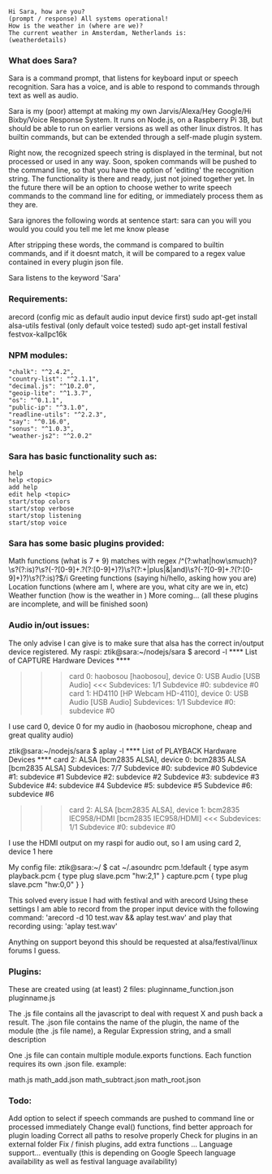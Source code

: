     Hi Sara, how are you?
    (prompt / response) All systems operational!
    How is the weather in (where are we)?
    The current weather in Amsterdam, Netherlands is:
    (weatherdetails)

### What does Sara?
Sara is a command prompt, that listens for keyboard input or speech recognition.
Sara has a voice, and is able to respond to commands through text as well as audio.

Sara is my (poor) attempt at making my own Jarvis/Alexa/Hey Google/Hi Bixby/Voice Response System.
It runs on Node.js, on a Raspberry Pi 3B, but should be able to run on earlier versions as well as other linux distros.
It has builtin commands, but can be extended through a self-made plugin system.

Right now, the recognized speech string is displayed in the terminal, but not processed or used in any way.
Soon, spoken commands will be pushed to the command line, so that you have the option of 'editing' the recognition string.
The functionality is there and ready, just not joined together yet.
In the future there will be an option to choose wether to write speech commands to the command line for editing, or immediately process them as they are.


Sara ignores the following words at sentence start:
sara
can you
will you
would you
could you
tell me
let me know
please

After stripping these words, the command is compared to builtin commands, and if it doesnt match, it will be compared to a regex value contained in every plugin json file.


Sara listens to the keyword 'Sara'


### Requirements:
arecord (config mic as default audio input device first)
    sudo apt-get install alsa-utils
festival (only default voice tested)
    sudo apt-get install festival festvox-kallpc16k

### NPM modules:
    "chalk": "^2.4.2",
    "country-list": "^2.1.1",
    "decimal.js": "^10.2.0",
    "geoip-lite": "^1.3.7",
    "os": "^0.1.1",
    "public-ip": "^3.1.0",
    "readline-utils": "^2.2.3",
    "say": "^0.16.0",
    "sonus": "^1.0.3",
    "weather-js2": "^2.0.2"


### Sara has basic functionality such as:
    help
    help <topic>
    add help
    edit help <topic>
    start/stop colors
    start/stop verbose
    start/stop listening
    start/stop voice

### Sara has some basic plugins provided:
  Math functions (what is 7 + 9) matches with regex /^(?:what|how\smuch)?\s?(?:is)?\s?(-?[0-9]+\.?(?:[0-9]+)?)\s?(?:\+|plus|\&|and)\s?(-?[0-9]+\.?(?:[0-9]+)?)\s?(?:is)?$/i
  Greeting functions (saying hi/hello, asking how you are)
  Location functions (where am I, where are you, what city are we in, etc)
  Weather function (how is the weather in <place>)
  More coming...
(all these plugins are incomplete, and will be finished soon)



### Audio in/out issues:
The only advise I can give is to make sure that alsa has the correct in/output device registered.
My raspi:
ztik@sara:~/nodejs/sara $ arecord -l
**** List of CAPTURE Hardware Devices ****
>>> card 0: haobosou [haobosou], device 0: USB Audio [USB Audio] <<<
  Subdevices: 1/1
  Subdevice #0: subdevice #0
card 1: HD4110 [HP Webcam HD-4110], device 0: USB Audio [USB Audio]
  Subdevices: 1/1
  Subdevice #0: subdevice #0

I use card 0, device 0 for my audio in (haobosou microphone, cheap and great quality audio)

ztik@sara:~/nodejs/sara $ aplay -l
**** List of PLAYBACK Hardware Devices ****
card 2: ALSA [bcm2835 ALSA], device 0: bcm2835 ALSA [bcm2835 ALSA]
  Subdevices: 7/7
  Subdevice #0: subdevice #0
  Subdevice #1: subdevice #1
  Subdevice #2: subdevice #2
  Subdevice #3: subdevice #3
  Subdevice #4: subdevice #4
  Subdevice #5: subdevice #5
  Subdevice #6: subdevice #6
>>> card 2: ALSA [bcm2835 ALSA], device 1: bcm2835 IEC958/HDMI [bcm2835 IEC958/HDMI] <<<
  Subdevices: 1/1
  Subdevice #0: subdevice #0

I use the HDMI output on my raspi for audio out, so I am using card 2, device 1 here

My config file:
ztik@sara:~/ $ cat ~/.asoundrc
pcm.!default {
  type asym
   playback.pcm {
     type plug
     slave.pcm "hw:2,1"
   }
   capture.pcm {
     type plug
     slave.pcm "hw:0,0"
   }
}

This solved every issue I had with festival and with arecord
Using these settings I am able to record from the proper input device with the following command:
'arecord -d 10 test.wav && aplay test.wav'
and play that recording using:
'aplay test.wav'

Anything on support beyond this should be requested at alsa/festival/linux forums I guess.



### Plugins:
These are created using (at least) 2 files:
pluginname_function.json
pluginname.js

The .js file contains all the javascript to deal with request X and push back a result.
The .json file contains the name of the plugin, the name of the module (the .js file name), a Regular Expression string, and a small description

One .js file can contain multiple module.exports functions.
Each function requires its own .json file.
example:

math.js
math_add.json
math_subtract.json
math_root.json



### Todo:
Add option to select if speech commands are pushed to command line or processed immediately
Change eval() functions, find better approach for plugin loading
Correct all paths to resolve properly
Check for plugins in an external folder
Fix / finish plugins, add extra functions
...
Language support... eventually (this is depending on Google Speech language availability as well as festival language availability)